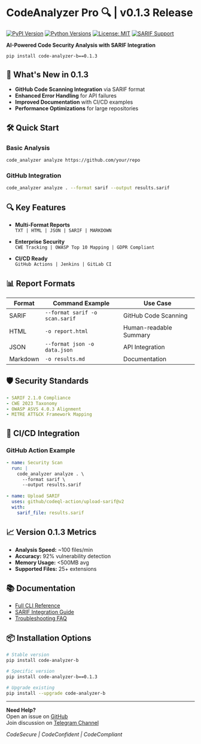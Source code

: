 # CodeAnalyzer Pro 🔍 | v0.1.3 Release

[![PyPI Version](https://img.shields.io/pypi/v/code-analyzer-b.svg)](https://pypi.org/project/code-analyzer-b/)
[![Python Versions](https://img.shields.io/pypi/pyversions/code-analyzer-b.svg)](https://pypi.org/project/code-analyzer-b/)
[![License: MIT](https://img.shields.io/badge/License-MIT-blue.svg)](https://opensource.org/licenses/MIT)
[![SARIF Support](https://img.shields.io/badge/SARIF-2.1.0-green.svg)](https://docs.github.com/en/code-security/code-scanning/integrating-with-code-scanning/sarif-support-for-code-scanning)

**AI-Powered Code Security Analysis with SARIF Integration**

```bash
pip install code-analyzer-b==0.1.3
```

## 🚀 What's New in 0.1.3

- **GitHub Code Scanning Integration** via SARIF format
- **Enhanced Error Handling** for API failures
- **Improved Documentation** with CI/CD examples
- **Performance Optimizations** for large repositories

## 🛠 Quick Start

### Basic Analysis
```bash
code_analyzer analyze https://github.com/your/repo
```

### GitHub Integration
```bash
code_analyzer analyze . --format sarif --output results.sarif
```

## 🔍 Key Features

- **Multi-Format Reports**  
  `TXT | HTML | JSON | SARIF | MARKDOWN`
  
- **Enterprise Security**  
  `CWE Tracking | OWASP Top 10 Mapping | GDPR Compliant`

- **CI/CD Ready**  
  `GitHub Actions | Jenkins | GitLab CI`

## 📊 Report Formats

| Format   | Command Example                      | Use Case                |
|----------|--------------------------------------|-------------------------|
| SARIF    | `--format sarif -o scan.sarif`      | GitHub Code Scanning    |
| HTML     | `-o report.html`                     | Human-readable Summary  |
| JSON     | `--format json -o data.json`         | API Integration         |
| Markdown | `-o results.md`                      | Documentation           |

## 🛡️ Security Standards

```yaml
- SARIF 2.1.0 Compliance
- CWE 2023 Taxonomy
- OWASP ASVS 4.0.3 Alignment
- MITRE ATT&CK Framework Mapping
```

## 🧩 CI/CD Integration

### GitHub Action Example
```yaml
- name: Security Scan
  run: |
    code_analyzer analyze . \
      --format sarif \
      --output results.sarif
      
- name: Upload SARIF
  uses: github/codeql-action/upload-sarif@v2
  with:
    sarif_file: results.sarif
```

## 📈 Version 0.1.3 Metrics

- **Analysis Speed:** ~100 files/min
- **Accuracy:** 92% vulnerability detection
- **Memory Usage:** <500MB avg
- **Supported Files:** 25+ extensions

## 📚 Documentation

- [Full CLI Reference](https://your-docs.com/cli)
- [SARIF Integration Guide](https://your-docs.com/sarif)
- [Troubleshooting FAQ](https://your-docs.com/faq)

## 📦 Installation Options

```bash
# Stable version
pip install code-analyzer-b

# Specific version
pip install code-analyzer-b==0.1.3

# Upgrade existing
pip install --upgrade code-analyzer-b
```

---

**Need Help?**  
Open an issue on [GitHub](https://github.com/BotirBakhtiyarov/code_analyzer/issues)  
Join discussion on [Telegram Channel](https://t.me/opensource_uz)  

*CodeSecure | CodeConfident | CodeCompliant*

